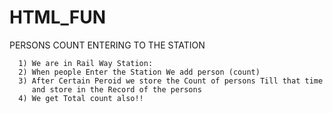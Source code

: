 # HTML_FUN
PERSONS COUNT ENTERING TO THE STATION


      1) We are in Rail Way Station:
      2) When people Enter the Station We add person (count)
      3) After Certain Peroid we store the Count of persons Till that time
         and store in the Record of the persons
      4) We get Total count also!!
